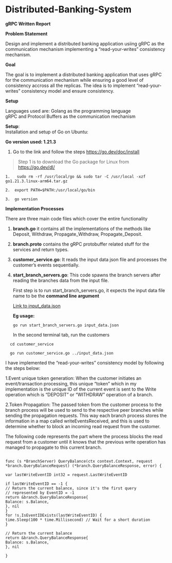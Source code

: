 # Distributed-Banking-System

**gRPC Written Report**

**Problem Statement**

Design and implement a distributed banking application usiing gRPC as the communication mechanism implementing a “read-your-writes” consistency mechanism.

**Goal**

The goal is to implement a distributed banking application that uses gRPC for the communication mechanism while ensuring a good level of consistency accross all the replicas. The idea is to implement “read-your-writes” consistency model and ensure consistency.

**Setup**

Languages used are: Golang as the programming language  
gRPC and Protocol Buffers as the communication mechanism

**Setup**:  
Installation and setup of Go on Ubuntu:

**Go version used: 1.21.3**

1.  Go to the link and follow the steps
    [<u>https://go.dev/doc/install</u>](https://go.dev/doc/install) 

> Step 1 is to download the Go package for Linux from
> [<u>https://go.dev/dl/</u>](https://go.dev/dl/) 
```
1.   sudo rm -rf /usr/local/go && sudo tar -C /usr/local -xzf go1.21.3.linux-arm64.tar.gz

2.  export PATH=$PATH:/usr/local/go/bin

3.  go version
```
**Implementation Processes**

There are three main code files which cover the entire functionality

1.  **branch.go** it contains all the implementations of the methods
    like Deposit, Withdraw, Propagate_Withdraw, Propagate_Deposit.

2.  **branch.proto** contains the gRPC protobuffer related stuff for the
    services and return types.

3.  **customer_service.go**: It reads the input data json file and
    processes the customer’s events sequentially.

4.  **start_branch_servers.go**: This code spawns the branch servers
    after reading the branches data from the input file.

    First step is to run start_branch_servers.go, it expects the input
    data file name to be the **command line argument**
    
    [Link to input_data.json](input_data.json)
    
    **Eg usage:**
    ```
    go run start_branch_servers.go input_data.json
    ```

    In the second terminal tab, run the customers
  ```
    cd customer_service

    go run customer_service.go ../input_data.json
```

I have implemented the “read-your-writes” consistency model by following the steps below:

1.Event unique token generation:  When the customer initiates an event/transaction processing, this unique “token” which in my implementation is the unique ID of the current event is sent to the Write operation which is “DEPOSIT” or “WITHDRAW” operation of a branch.


2.Token Propagation: The passed token from the customer process to the branch process will be used to send to the respective peer branches while sending the propagation requests. This way each branch process stores the information in a map called writeEventsReceived, and this is used to determine whether to block an incoming read request from the customer.


The following code represents the part where the process blocks the read request from a customer until it knows that the previous write operation has managed to propagate to this current branch.

```

func (s *BranchServer) QueryBalance(ctx context.Context, request *branch.QueryBalanceRequest) (*branch.QueryBalanceResponse, error) {

var lastWriteEventID int32 = request.LastWriteEventID

if lastWriteEventID == -1 {
// Return the current balance, since it's the first query
// represented by EventID = -1
return &branch.QueryBalanceResponse{
Balance: s.Balance,
}, nil
}
for !s.IsEventIDExists(lastWriteEventID) {
time.Sleep(100 * time.Millisecond) // Wait for a short duration
}

// Return the current balance
return &branch.QueryBalanceResponse{
Balance: s.Balance,
}, nil

}

```

